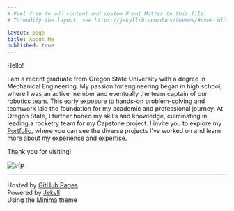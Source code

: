 ```yaml
---
# Feel free to add content and custom Front Matter to this file.
# To modify the layout, see https://jekyllrb.com/docs/themes/#overriding-theme-defaults

layout: page
title: About Me
published: true
---
```


Hello!

I am a recent graduate from Oregon State University with a degree in Mechanical Engineering. My passion for engineering began in high school, where I was an active member and eventually the team captain of our [robotics team](portfolio/#first-robotics-team-experience). This early exposure to hands-on problem-solving and teamwork laid the foundation for my academic and professional journey. At Oregon State, I further honed my skills and knowledge, culminating in leading a rocketry team for my Capstone project. I invite you to explore my [Portfolio](/portfolio), where you can see the diverse projects I've worked on and learn more about my experience and expertise.

Thank you for visiting!

![pfp](/assets/CirclePfP_Forward_Small.png "credit @gabetzeo on instagram")

<hr>

Hosted by [GitHub Pages](https://pages.github.com/)
<br>
Powered by [Jekyll](https://jekyllrb.com/)
<br>
Using the [Minima](https://github.com/jekyll/minima) theme
